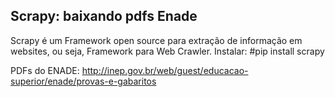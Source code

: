 ## Scrapy: baixando pdfs Enade

Scrapy é um Framework open source para extração de informação em websites, ou seja, Framework para Web Crawler. Instalar: #pip install scrapy

PDFs do ENADE: http://inep.gov.br/web/guest/educacao-superior/enade/provas-e-gabaritos
